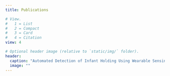 ```yaml
---
title: Publications

# View.
#   1 = List
#   2 = Compact
#   3 = Card
#   4 = Citation
view: 4

# Optional header image (relative to `static/img/` folder).
header:
  caption: "Automated Detection of Infant Holding Using Wearable Sensing: Implications for Developmental Science and Intervention"
  image: ""
---
```

